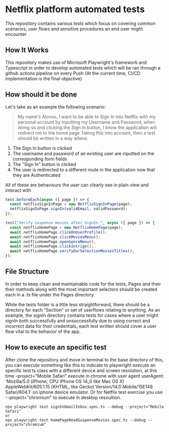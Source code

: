 # Netflix platform automated tests

This repository contains various tests which focus on covering common scenarios, user flows and sensitive procedures an end user might encounter

## How It Works

This repository makes use of Microsoft Playwright's framework and Typescript in order to develop automated tests which will be ran through a github actions pipeline on every Push (At the current time, CI/CD implementation is the final objective)

## How should it be done


Let's take as an example the following scenario:

> My name's Alonso, I want to be able to Sign In into Netflix with my personal account by inputting my Username and Password, when doing so and clicking the Sign In button, I know the application will redirect me to the home page
Taking this into account, then a test should be written in a way where: <br>

1. The Sign In button is clicked
2. The username and password of an existing user are inputted on the corresponding form fields
3. The "Sign In" button is clicked
4. The user is redirected to a different route in the application now that they are Authenticated

All of these are behaviours the user can clearly see in plain view and interact with

```ts
test.beforeEach(async ({ page }) => {
  const netflixSignInPage = new NetflixSignInPage(page);
  netflixSignInPage.signIn(validEmail, validPassword);
});

test("Verify suspense movies after SignIn ", async ({ page }) => {
  const netflixHomePage = new NetflixHomePage(page);
  await netflixHomePage.clickOnUserProfile();
  await netflixHomePage.clickMoviesMenu();
  await netflixHomePage.openGenreMenu();
  await netflixHomePage.clickIntrige();
  await netflixHomePage.verifyOurSelectionMoviesTitles();
});
```


## File Structure

In order to keep clean and maintainable code for the tests, Pages and their their methods along with the most important selectors should be created each in a .ts file under the Pages directory.

While the tests folder is a little less straightforward, there should be a directory for each "Section" or set of userflows relating to anything. As an example, the signIn directory contains tests for cases where a user might signIn both successfully and unsuccessfully due to using correct and incorrect data for their credentials, each test written should cover a user flow vital to the behavior of the app.

## How to execute an specific test
After clone the repository and move in terminal to the base directory of this, you can execute something like this to indicate to playwright execute an specific test ts class with a different device and screen resolution, at this time -project="Mobile Safari" execute in chrome with user agent userAgent: 'Mozilla/5.0 (iPhone; CPU iPhone OS 14_0 like Mac OS X) AppleWebKit/605.1.15 (KHTML, like Gecko) Version/14.0 Mobile/15E148 Safari/604.1' on iphone device emulator. 
Or for Netflix test exercise you use --project="chromium" to execute in desktop resoultion.

```
npx playwright test signInGmailInbox.spec.ts --debug --project="Mobile Safari" 
or
npx playwright test homePageReadSuspenseMovies.spec.ts --debug --project="chromium" 
```


